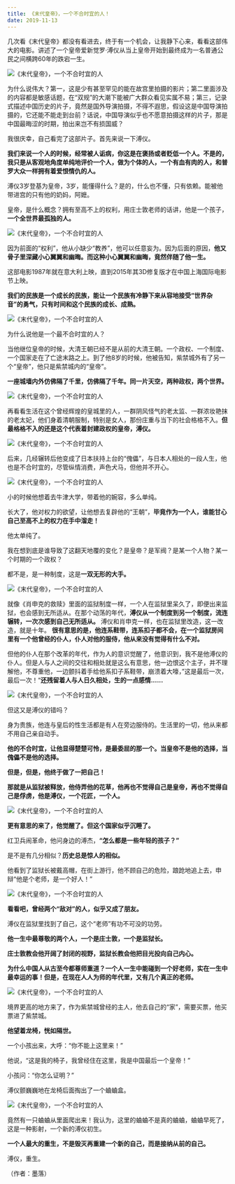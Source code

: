 ```yaml
---
title: 《末代皇帝》，一个不合时宜的人！
date: 2019-11-13
---
```

 几次看《末代皇帝》都没有看进去，终于有一个机会，让我静下心来，看看这部伟大的电影。讲述了一个皇帝爱新觉罗·溥仪从当上皇帝开始到最终成为一名普通公民之间横跨60年的跌宕一生。

![《末代皇帝》，一个不合时宜的人](http://p3.pstatp.com/large/pgc-image/1142d76e73274227a02866bfafc774af)
 


 为什么说伟大？第一，这是少有甚至罕见的能在故宫里拍摄的影片；第二里面涉及的内容都是敏感话题，在“双规”的大潮下能被广大群众看见实属不易；第三，记录式描述中国历史的片子，竟然是国外导演拍摄，不得不遐思，假设这是中国导演拍摄的，它还能不能走到台前？话说，中国导演似乎也不愿意拍摄这样的片子，那是中国最晦涩的时期，拍出来岂不有损国威？

 我很庆幸，自己看完了这部片子。首先来说一下溥仪。

 **我们来说一个人的时候，经常被人诟病，你这是在褒扬或者贬低一个人。不是的，我只是从客观地角度单纯地评价一个人，做为个体的人，一个有血有肉的人，和普罗大众一样拥有着爱恨情仇的人。**

 溥仪3岁登基为皇帝，3岁，能懂得什么？是的，什么也不懂，只有依赖。能被他带进宫的只有他的奶妈，阿嬷。

 皇帝，是什么概念？拥有至高不上的权利，用庄士敦老师的话讲，他是一个孩子，**一个全世界最孤独的人。**

![《末代皇帝》，一个不合时宜的人](http://p1.pstatp.com/large/pgc-image/cda841d147134d8a905d851fe1938925)
 


 因为前面的“权利”，他从小缺少“教养”，他可以任意妄为。因为后面的原因，**他又骨子里深藏小心翼翼和幽晦。而这种小心翼翼和幽晦，竟然伴随了他一生。**

 这部电影1987年就在意大利上映，直到2015年其3D修复版才在中国上海国际电影节上映。

 **我们的民族是一个成长的民族，能让一个民族有冷静下来从容地接受“世界杂音”的勇气，只有时间和这个民族的成长、成熟。**

![《末代皇帝》，一个不合时宜的人](http://p3.pstatp.com/large/pgc-image/3a83eaec780f40d5ad26dd3247b9cedf)
 


 为什么说他是一个最不合时宜的人？

 当他继位皇帝的时候，大清王朝已经不是从前的大清王朝。一个政权、一个制度、一个国家走在了亡途末路之上。到了他8岁的时候，他被告知，紫禁城外有了另一个“皇帝”，他只是紫禁城内的“皇帝”。

 **一座城墙内外仿佛隔了千里，仿佛隔了千年。同一片天空，两种政权，两个世界。**

![《末代皇帝》，一个不合时宜的人](http://p1.pstatp.com/large/pgc-image/d8995895a77b4d02953f8d6937286915)
 


 再看看生活在这个曾经辉煌的皇城里的人，一群阴风怪气的老太监、一群浓妆艳抹的老太妃，他们身着清朝服制，特别是女人，那份庄重与当下的社会格格不入。**但最格格不入的还是这个代表着封建政权的皇帝，溥仪。**

![《末代皇帝》，一个不合时宜的人](http://p1.pstatp.com/large/pgc-image/06b12b933cd94b50b285f8657afa4666)
 


 后来，几经辗转后他变成了日本扶持上台的“傀儡”，与日本人相处的一段人生，他也是不合时宜的，尽管纵情消费，声色犬马，但他并不开心。

![《末代皇帝》，一个不合时宜的人](http://p3.pstatp.com/large/pgc-image/bb8f718fcc1d4854a3cb23cae7bdf298)
 


 小的时候他想着去牛津大学，带着他的婉容，多么单纯。

 长大了，他对权力的欲望，让他想去复辟他的“王朝”，**毕竟作为一个人，谁能甘心自己至高不上的权力在手中溜走！**

 他太单纯了。

 我在想到底是谁导致了这翻天地覆的变化？是皇帝？是军阀？是某一个人物？某一个时期的一个政权？

 都不是，是一种制度，这是**一双无形的大手。**

![《末代皇帝》，一个不合时宜的人](http://p3.pstatp.com/large/pgc-image/95fb960003b744cdbdb94065d4f1e700)
 


 就像《肖申克的救赎》里面的监狱制度一样，一个人在监狱里呆久了，即便出来监狱，也会感到无所适从。在那个动荡的年代，**溥仪从一个制度到另一个制度，流连辗转，一次次感到自己无所适从。** 溥仪和肖申克一样，也在监狱里改造，这一改造，就是十年。 **很有意思的是，他连系鞋带，连系扣子都不会，在一个监狱房间里有一个他曾经的仆人，仆人对他的服侍，他从来没有觉得有什么不对。**

 但他的仆人在那个改革的年代，作为人的意识觉醒了，他意识到，我不是他溥仪的仆人。但是人与人之间的交往和相处就是这么有意思，他一边恨这个主子，并不理解他，不尊重他，一边颤抖着手给他系扣子系鞋带，崩溃着大嚎，”这是最后一次，最后一次！“**还残留着人与人日久相处，生的一点感情......**

![《末代皇帝》，一个不合时宜的人](http://p1.pstatp.com/large/pgc-image/ae39b0eb40bb41528f6a053a6c6d2d6e)
 


 但这又是溥仪的错吗？

 身为贵族，他连与皇后的性生活都是有人在旁边服侍的。生活里的一切，他从来都不用自己亲自动手。

 **他的不合时宜，让他显得楚楚可怜，是最委屈的那一个。当皇帝不是他的选择，当傀儡不是他的选择。**

 **但是，但是，他终于做了一把自己！**

 **那就是从监狱被释放，他侍弄他的花草，他再也不觉得自己是皇帝，再也不觉得自己是俘虏，他是溥仪，一个花匠，一个人。**

![《末代皇帝》，一个不合时宜的人](http://p1.pstatp.com/large/pgc-image/cf90dd3e71b74e85877540196e47c78f)
 


 **更有意思的来了，他觉醒了。但这个国家似乎沉睡了。**

 红卫兵闹革命，他问身边的溥杰，**“怎么都是一些年轻的孩子？”**

 是不是有几分相似？**历史总是惊人的相似。**

 他看到了监狱长被戴高帽，在街上游行，他不顾自己的危险，踉跄地追上去，申辩“他是个老师，是一个好人！”

![《末代皇帝》，一个不合时宜的人](http://p3.pstatp.com/large/pgc-image/6e4c8625c8ff41178ecd3a2d3d5d8114)
 


 **看看吧，曾经两个“敌对”的人，似乎又成了朋友。**

 溥仪在监狱里找到了自己，这个“老师”有功不可没的功劳。

 **他一生中最尊敬的两个人，一个是庄士敦，一个是监狱长。**

 **庄士敦教会他开阔了封闭的视野，监狱长教会他把目光投向自己内心。**

 **为什么中国人从古至今都尊师重道？一个人一生中能碰到一个好老师，实在一生中最幸运的事！但是，在现在人人为师的年代里，又有几个真正的老师。**

![《末代皇帝》，一个不合时宜的人](http://p3.pstatp.com/large/pgc-image/cf8ebd0dd7f141799b76e8366edee0ab)
 


 境界更高的地方来了，作为紫禁城曾经的主人，他去自己的“家”，需要买票，他买票进了紫禁城。

 **他望着龙椅，恍如隔世。**

 一个小孩出来，大呼：“你不能上这里来！”

 他说，“这是我的椅子，我曾经住在这里，我是中国最后一个皇帝！”

 小孩问：“你怎么证明？”

 溥仪颤巍巍地在龙椅后面掏出了一个蛐蛐盒。

![《末代皇帝》，一个不合时宜的人](http://p3.pstatp.com/large/pgc-image/4214b52068034140b9fbedb019cea098)
 


 竟然有一只蛐蛐从里面爬出来！我认为，这里的蛐蛐不是真的蛐蛐，蛐蛐早死了，这是一种影射，一个新的溥仪初生。

 **一个人最大的重生，不是毁灭再重建一个新的自己，而是接纳从前的自己。**

 溥仪，重生。

 （作者：墨落）
